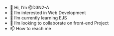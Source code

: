 - 👋 Hi, I’m @D3N2-A
- 👀 I’m interested in Web Development
- 🌱 I’m currently learning EJS
- 💞️ I’m looking to collaborate on front-end Project
- 📫 How to reach me  

<!---
D3N2-A/D3N2-A is a ✨ special ✨ repository because its `README.md` (this file) appears on your GitHub profile.
You can click the Preview link to take a look at your changes.
--->
